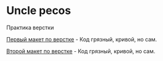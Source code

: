 

# Uncle pecos
Практика верстки


[Первый макет по верстке](https://chillywilly91.github.io/Github/index.html) - Код грязный, кривой, но сам.



[Второй макет по верстке](https://ChillyWilly91.github.io/Github/index.html ) - Код грязный, кривой, но сам.
